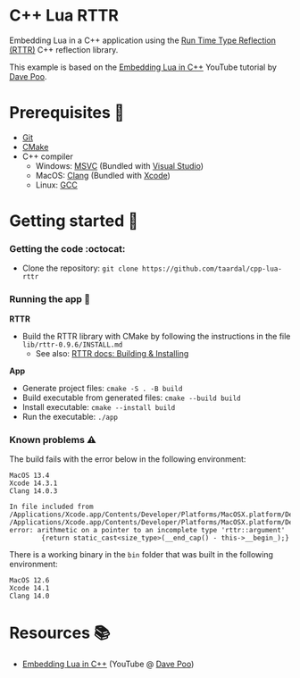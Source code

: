 # C++ Lua RTTR

Embedding Lua in a C++ application using the [Run Time Type Reflection (RTTR)][rttr] C++ reflection library.

This example is based on the [Embedding Lua in C++][davepoo:lua] YouTube tutorial by [Dave Poo][davepoo].

# Prerequisites&nbsp;:vertical_traffic_light:

- [Git][git]
- [CMake][cmake]
- C++ compiler
    - Windows: [MSVC][msvc] (Bundled with [Visual Studio][msvs])
    - MacOS: [Clang][clang] (Bundled with [Xcode][xcode])
    - Linux: [GCC][gcc]

# Getting started&nbsp;:runner:

### Getting the code&nbsp;:octocat:

- Clone the repository: `git clone https://github.com/taardal/cpp-lua-rttr`

### Running the app&nbsp;:rocket:

**RTTR**

- Build the RTTR library with CMake by following the instructions in the file `lib/rttr-0.9.6/INSTALL.md`
  - See also: [RTTR docs: Building & Installing][rttr:install]

**App**

- Generate project files: `cmake -S . -B build`
- Build executable from generated files: `cmake --build build`
- Install executable: `cmake --install build` 
- Run the executable: `./app`

### Known problems&nbsp;:warning:

The build fails with the error below in the following environment:

```
MacOS 13.4
Xcode 14.3.1
Clang 14.0.3
```

```
In file included from /Applications/Xcode.app/Contents/Developer/Platforms/MacOSX.platform/Developer/SDKs/MacOSX13.3.sdk/usr/include/c++/v1/__functional/boyer_moore_searcher.h:26:
/Applications/Xcode.app/Contents/Developer/Platforms/MacOSX.platform/Developer/SDKs/MacOSX13.3.sdk/usr/include/c++/v1/vector:540:52: error: arithmetic on a pointer to an incomplete type 'rttr::argument'
        {return static_cast<size_type>(__end_cap() - this->__begin_);}
```

There is a working binary in the `bin` folder that was built in the following environment:

```
MacOS 12.6
Xcode 14.1
Clang 14.0
```

# Resources&nbsp;:books:

- [Embedding Lua in C++][davepoo:lua] (YouTube @ [Dave Poo][davepoo])


[clang]: http://clang.org/
[cmake]: https://cmake.org/
[davepoo]: https://www.youtube.com/@DavePoo
[davepoo:lua]: https://www.youtube.com/watch?v=xrLQ0OXfjaI&list=PLLwK93hM93Z3nhfJyRRWGRXHaXgNX0Itk&ab_channel=DavePoo
[gcc]: https://gcc.gnu.org/
[git]: https://git-scm.com
[msvc]: https://visualstudio.microsoft.com/vs/features/cplusplus/
[rttr]: https://www.rttr.org/
[rttr:install]: https://www.rttr.org/doc/rttr-0-9-6/building_install_page.html
[msvs]: https://visualstudio.microsoft.com/
[xcode]: https://developer.apple.com/xcode/
